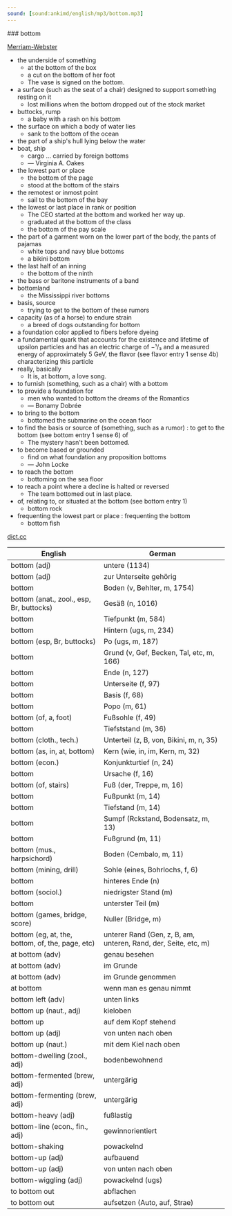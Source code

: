 ```yaml
---
sound: [sound:ankimd/english/mp3/bottom.mp3]
---
```


\### bottom

[Merriam-Webster](https://www.merriam-webster.com/dictionary/bottom)

- the underside of something
    - at the bottom of the box
    - a cut on the bottom of her foot
    - The vase is signed on the bottom.
- a surface (such as the seat of a chair) designed to support something resting on it
    - lost millions when the bottom dropped out of the stock market
- buttocks, rump
    - a baby with a rash on his bottom
- the surface on which a body of water lies
    - sank to the bottom of the ocean
- the part of a ship's hull lying below the water
- boat, ship
    - cargo … carried by foreign bottoms
    - — Virginia A. Oakes
- the lowest part or place
    - the bottom of the page
    - stood at the bottom of the stairs
- the remotest or inmost point
    - sail to the bottom of the bay
- the lowest or last place in rank or position
    - The CEO started at the bottom and worked her way up.
    - graduated at the bottom of the class
    - the bottom of the pay scale
- the part of a garment worn on the lower part of the body, the pants of pajamas
    - white tops and navy blue bottoms
    - a bikini bottom
- the last half of an inning
    - the bottom of the ninth
- the bass or baritone instruments of a band
- bottomland
    - the Mississippi river bottoms
- basis, source
    - trying to get to the bottom of these rumors
- capacity (as of a horse) to endure strain
    - a breed of dogs outstanding for bottom
- a foundation color applied to fibers before dyeing
- a fundamental quark that accounts for the existence and lifetime of upsilon particles and has an electric charge of −¹/₃ and a measured energy of approximately 5 GeV, the flavor (see flavor entry 1 sense 4b) characterizing this particle
- really, basically
    - It is, at bottom, a love song.
- to furnish (something, such as a chair) with a bottom
- to provide a foundation for
    - men who wanted to bottom the dreams of the Romantics
    - — Bonamy Dobrée
- to bring to the bottom
    - bottomed the submarine on the ocean floor
- to find the basis or source of (something, such as a rumor) : to get to the bottom (see bottom entry 1 sense 6) of
    - The mystery hasn't been bottomed.
- to become based or grounded
    - find on what foundation any proposition bottoms
    - — John Locke
- to reach the bottom
    - bottoming on the sea floor
- to reach a point where a decline is halted or reversed
    - The team bottomed out in last place.
- of, relating to, or situated at the bottom (see bottom entry 1)
    - bottom rock
- frequenting the lowest part or place : frequenting the bottom
    - bottom fish

[dict.cc](https://www.dict.cc/bottom)

| English        | German       |
| -------------- | ------------ |
| bottom (adj) | untere (1134) |
| bottom (adj) | zur Unterseite gehörig |
| bottom | Boden (v, Behlter, m, 1754) |
| bottom (anat., zool., esp, Br, buttocks) | Gesäß (n, 1016) |
| bottom | Tiefpunkt (m, 584) |
| bottom | Hintern (ugs, m, 234) |
| bottom (esp, Br, buttocks) | Po (ugs, m, 187) |
| bottom | Grund (v, Gef, Becken, Tal, etc, m, 166) |
| bottom | Ende (n, 127) |
| bottom | Unterseite (f, 97) |
| bottom | Basis (f, 68) |
| bottom | Popo (m, 61) |
| bottom (of, a, foot) | Fußsohle (f, 49) |
| bottom | Tiefststand (m, 36) |
| bottom (cloth., tech.) | Unterteil (z, B, von, Bikini, m, n, 35) |
| bottom (as, in, at, bottom) | Kern (wie, in, im, Kern, m, 32) |
| bottom (econ.) | Konjunkturtief (n, 24) |
| bottom | Ursache (f, 16) |
| bottom (of, stairs) | Fuß (der, Treppe, m, 16) |
| bottom | Fußpunkt (m, 14) |
| bottom | Tiefstand (m, 14) |
| bottom | Sumpf (Rckstand, Bodensatz, m, 13) |
| bottom | Fußgrund (m, 11) |
| bottom (mus., harpsichord) | Boden (Cembalo, m, 11) |
| bottom (mining, drill) | Sohle (eines, Bohrlochs, f, 6) |
| bottom | hinteres Ende (n) |
| bottom (sociol.) | niedrigster Stand (m) |
| bottom | unterster Teil (m) |
| bottom (games, bridge, score) | Nuller (Bridge, m) |
| bottom (eg, at, the, bottom, of, the, page, etc) | unterer Rand (Gen, z, B, am, unteren, Rand, der, Seite, etc, m) |
| at bottom (adv) | genau besehen |
| at bottom (adv) | im Grunde |
| at bottom (adv) | im Grunde genommen |
| at bottom | wenn man es genau nimmt |
| bottom left (adv) | unten links |
| bottom up (naut., adj) | kieloben |
| bottom up | auf dem Kopf stehend |
| bottom up (adj) | von unten nach oben |
| bottom up (naut.) | mit dem Kiel nach oben |
| bottom-dwelling (zool., adj) | bodenbewohnend |
| bottom-fermented (brew, adj) | untergärig |
| bottom-fermenting (brew, adj) | untergärig |
| bottom-heavy (adj) | fußlastig |
| bottom-line (econ., fin., adj) | gewinnorientiert |
| bottom-shaking | powackelnd |
| bottom-up (adj) | aufbauend |
| bottom-up (adj) | von unten nach oben |
| bottom-wiggling (adj) | powackelnd (ugs) |
| to bottom out | abflachen |
| to bottom out | aufsetzen (Auto, auf, Strae) |
